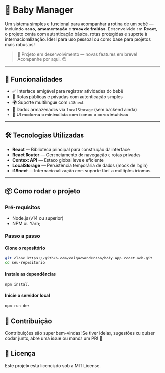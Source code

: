 # 👶 Baby Manager

Um sistema simples e funcional para acompanhar a rotina de um bebê — incluindo **sono**, **amamentação** e **troca de fraldas**. Desenvolvido em **React**, o projeto conta com autenticação básica, rotas protegidas e suporte à internacionalização. Ideal para uso pessoal ou como base para projetos mais robustos!

> 🚧 Projeto em desenvolvimento — novas features em breve! Acompanhe por aqui. 😉

---

## 🚀 Funcionalidades

- ✅ Interface amigável para registrar atividades do bebê  
- 🔐 Rotas públicas e privadas com autenticação simples  
- 🌍 Suporte multilíngue com `i18next`  
- 💾 Dados armazenados via `localStorage` (sem backend ainda)  
- 🎨 UI moderna e minimalista com ícones e cores intuitivas

---

## 🛠️ Tecnologias Utilizadas

- **React** — Biblioteca principal para construção da interface  
- **React Router** — Gerenciamento de navegação e rotas privadas  
- **Context API** — Estado global leve e eficiente  
- **LocalStorage** — Persistência temporária de dados (mock de login)  
- **i18next** — Internacionalização com suporte fácil a múltiplos idiomas  

---

## 📦 Como rodar o projeto

### Pré-requisitos

- Node.js (v14 ou superior)
- NPM ou Yarn;

### Passo a passo

#### Clone o repositório

```bash
git clone https://github.com/caiqueSanderson/baby-app-react-web.git
cd seu-repositorio
```

#### Instale as dependências
```bash
npm install
```

#### Inicie o servidor local
```bash
npm run dev
```

## 🤝 Contribuição

Contribuições são super bem-vindas!
Se tiver ideias, sugestões ou quiser codar junto, abre uma issue ou manda um PR! 🙌

## 📄 Licença
Este projeto está licenciado sob a MIT License.
